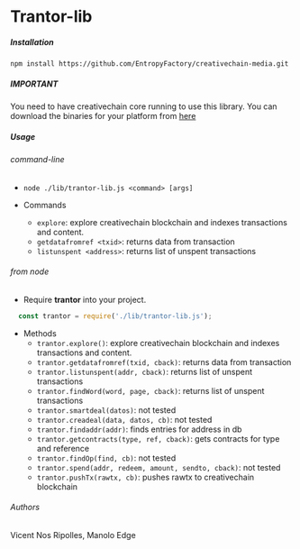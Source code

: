 # Trantor-lib

##### Installation

```
npm install https://github.com/EntropyFactory/creativechain-media.git
```

##### IMPORTANT
You need to have creativechain core running to use this library.
You can download the binaries for your platform from [here](https://binaries.creativechain.net/)


##### Usage
###### command-line
  * `node ./lib/trantor-lib.js <command> [args]`

  * Commands
    * `explore`: explore creativechain blockchain and indexes transactions and content.
    * `getdatafromref <txid>`: returns data from transaction
    * `listunspent <address>`: returns list of unspent transactions

###### from node
  * Require **trantor** into your project.
  ```js
    const trantor = require('./lib/trantor-lib.js');
  ```
  * Methods
      * `trantor.explore()`: explore creativechain blockchain and indexes transactions and content.
      * `trantor.getdatafromref(txid, cback)`: returns data from transaction
      * `trantor.listunspent(addr, cback)`: returns list of unspent transactions
      * `trantor.findWord(word, page, cback)`: returns list of unspent transactions
      * `trantor.smartdeal(datos)`: not tested
      * `trantor.creadeal(data, datos, cb)`: not tested
      * `trantor.findaddr(addr)`: finds entries for address in db
      * `trantor.getcontracts(type, ref, cback)`: gets contracts for type and reference
      * `trantor.findOp(find, cb)`: not tested
      * `trantor.spend(addr, redeem, amount, sendto, cback)`: not tested
      * `trantor.pushTx(rawtx, cb)`: pushes rawtx to creativechain blockchain

###### Authors
Vicent Nos Ripolles, Manolo Edge
